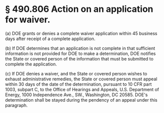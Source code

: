 # § 490.806   Action on an application for waiver.

(a) DOE grants or denies a complete waiver application within 45 business days after receipt of a complete application.


(b) If DOE determines that an application is not complete in that sufficient information is not provided for DOE to make a determination, DOE notifies the State or covered person of the information that must be submitted to complete the application.


(c) If DOE denies a waiver, and the State or covered person wishes to exhaust administrative remedies, the State or covered person must appeal within 30 days of the date of the determination, pursuant to 10 CFR part 1003, subpart C, to the Office of Hearings and Appeals, U.S. Department of Energy, 1000 Independence Ave., SW., Washington, DC 20585. DOE's determination shall be stayed during the pendency of an appeal under this paragraph.





